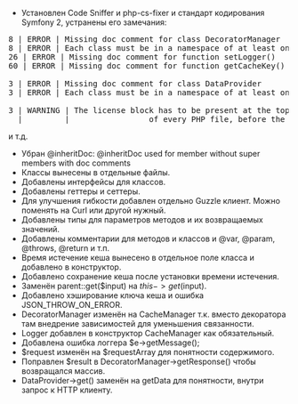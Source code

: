 *  Установлен Code Sniffer и php-cs-fixer и стандарт кодирования Symfony 2, устранены его замечания:
<pre>
8 | ERROR | Missing doc comment for class DecoratorManager
8 | ERROR | Each class must be in a namespace of at least one level (a top-level vendor name)
26 | ERROR | Missing doc comment for function setLogger()
60 | ERROR | Missing doc comment for function getCacheKey()

3 | ERROR | Missing doc comment for class DataProvider
3 | ERROR | Each class must be in a namespace of at least one level (a top-level vendor name)

3 | WARNING | The license block has to be present at the top
  |         |                 of every PHP file, before the namespace
</pre>
и т.д.

* Убран @inheritDoc: @inheritDoc used for member without super members with doc comments
* Классы вынесены в отдельные файлы.
* Добавлены интерфейсы для классов.
* Добавлены геттеры и сеттеры.
* Для улучшения гибкости добавлен отдельно Guzzle клиент. Можно поменять на Curl или другой нужный.
* Добавлены типы для параметров методов и их возвращаемых значений.
* Добавлены комментарии для методов и классов и @var, @param, @throws, @return и т.п.
* Время истечение кеша вынесено в отдельное поле класса и добавлено в конструктор.
* Добавлено сохранение кеша после установки времени истечения.
* Заменён parent::get($input) на $this->get($input).
* Добавлено хэширование ключа кеша и ошибка JSON_THROW_ON_ERROR.
* DecoratorManager изменён на CacheManager т.к. вместо декоратора там внедрение зависимостей для уменьшения связанности.  
* Logger добавлен в конструктор CacheManager как обязательный.
* Добавлена ошибка логгера $e->getMessage();
* $request изменён на $requestArray для понятности содержимого.
* Поправлен $result в DecoratorManager->getResponse() чтобы возвращался массив.
* DataProvider->get() заменён на getData для понятности, внутри запрос к HTTP клиенту.

